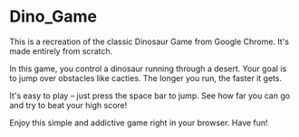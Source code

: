 # Dino_Game

This is a recreation of the classic Dinosaur Game from Google Chrome. It's made entirely from scratch.

In this game, you control a dinosaur running through a desert. Your goal is to jump over obstacles like cacties. The longer you run, the faster it gets.

It's easy to play – just press the space bar to jump. See how far you can go and try to beat your high score!

Enjoy this simple and addictive game right in your browser. Have fun!





